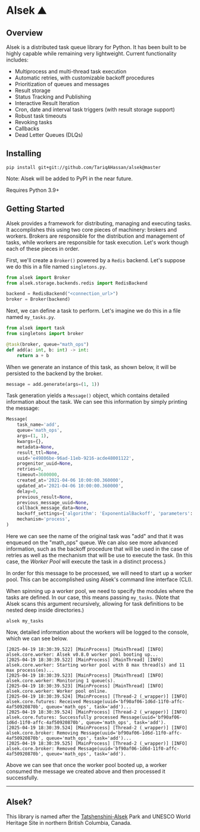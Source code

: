 # Alsek ⛰

## Overview

Alsek is a distributed task queue library for Python. It has been built to be highly 
capable while remaining very lightweight. Current functionality includes:

  * Multiprocess and multi-thread task execution
  * Automatic retries, with customizable backoff procedures
  * Prioritization of queues and messages
  * Result storage
  * Status Tracking and Publishing
  * Interactive Result Iteration
  * Cron, date and interval task triggers (with result storage support)
  * Robust task timeouts
  * Revoking tasks
  * Callbacks
  * Dead Letter Queues (DLQs)

## Installing

```shell
pip install git+git://github.com/TariqAHassan/alsek@master
```

Note: Alsek will be added to PyPI in the near future.

Requires Python 3.9+

## Getting Started

Alsek provides a framework for distributing, managing and executing tasks. 
It accomplishes this using two core pieces of machinery: brokers and workers. 
Brokers are responsible for the distribution and management of tasks, while 
workers are  responsible for task execution. Let's work though each of these
pieces in order.

First, we'll create a `Broker()` powered by a `Redis` backend. 
Let's suppose we do this in a file named `singletons.py`.

```python
from alsek import Broker
from alsek.storage.backends.redis import RedisBackend

backend = RedisBackend("<connection_url>")
broker = Broker(backend)
```

Next, we can define a task to perform. Let's imagine we do this in a file named `my_tasks.py`.

```python
from alsek import task
from singletons import broker

@task(broker, queue="math_ops")
def add(a: int, b: int) -> int:
    return a + b
```
    
When we generate an instance of this task, as shown below, it will be persisted to the backend by the broker.

```python
message = add.generate(args=(1, 1))
```

Task generation yields a `Message()` object, which contains detailed information about the task. 
We can see this information by simply printing the message:

```python
Message(
    task_name='add',
    queue='math_ops',
    args=(1, 1),
    kwargs={},
    metadata=None,
    result_ttl=None,
    uuid='e49806be-96ad-11eb-9216-acde48001122',
    progenitor_uuid=None,
    retries=0,
    timeout=3600000,
    created_at='2021-04-06 10:00:00.360000',
    updated_at='2021-04-06 10:00:00.360000',
    delay=0,
    previous_result=None,
    previous_message_uuid=None,
    callback_message_data=None,
    backoff_settings={'algorithm': 'ExponentialBackoff', 'parameters': {'base': 4, 'factor': 10000, 'floor': 60000, 'ceiling': 3600000, 'zero_override': True}},
    mechanism='process',
)
```

Here we can see the name of the original task was "add" and that it was enqueued on the "math_ops" queue. 
We can also see more advanced information, such as the backoff procedure that will be used in the case of 
retries as well as the mechanism that will be use to execute the task. 
(In this case, the _Worker Pool_ will execute the task in a distinct process.)

In order for this message to be processed, we will need to start up a worker pool. 
This can be accomplished using Alsek's command line interface (CLI).

When spinning up a worker pool, we need to specify the modules where the tasks are defined. 
In our case, this means passing `my_tasks`. (Note that Alsek scans this argument recursively, 
allowing for task definitions to be nested deep inside directories.)

```shell
alsek my_tasks
```

Now, detailed information about the workers will be logged to the console, which we can see below.

```shell
[2025-04-19 18:30:39.522] [MainProcess] [MainThread] [INFO] alsek.core.worker: Alsek v0.8.0 worker pool booting up...
[2025-04-19 18:30:39.522] [MainProcess] [MainThread] [INFO] alsek.core.worker: Starting worker pool with 8 max thread(s) and 11 max process(es)...
[2025-04-19 18:30:39.523] [MainProcess] [MainThread] [INFO] alsek.core.worker: Monitoring 1 queue(s).
[2025-04-19 18:30:39.523] [MainProcess] [MainThread] [INFO] alsek.core.worker: Worker pool online.
[2025-04-19 18:30:39.524] [MainProcess] [Thread-2 (_wrapper)] [INFO] alsek.core.futures: Received Message(uuid='bf90af06-1d6d-11f0-affc-4af50920870b', queue='math_ops', task='add')...
[2025-04-19 18:30:39.524] [MainProcess] [Thread-2 (_wrapper)] [INFO] alsek.core.futures: Successfully processed Message(uuid='bf90af06-1d6d-11f0-affc-4af50920870b', queue='math_ops', task='add').
[2025-04-19 18:30:39.524] [MainProcess] [Thread-2 (_wrapper)] [INFO] alsek.core.broker: Removing Message(uuid='bf90af06-1d6d-11f0-affc-4af50920870b', queue='math_ops', task='add')...
[2025-04-19 18:30:39.525] [MainProcess] [Thread-2 (_wrapper)] [INFO] alsek.core.broker: Removed Message(uuid='bf90af06-1d6d-11f0-affc-4af50920870b', queue='math_ops', task='add').
```

Above we can see that once the worker pool booted up, a worker consumed the 
message we created above and then processed it successfully.

---

## Alsek?

This library is named after the [Tatshenshini-Alsek](https://en.wikipedia.org/wiki/Tatshenshini-Alsek_Provincial_Park)
Park and UNESCO World Heritage Site in northern British Columbia, Canada.
